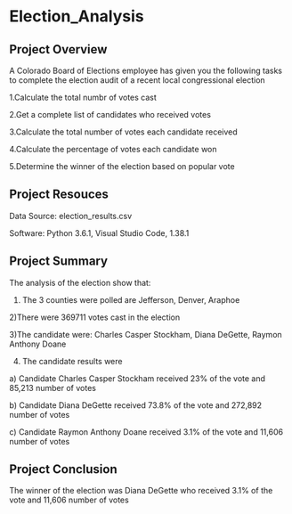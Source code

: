 # Election_Analysis

## Project Overview
A Colorado Board of Elections employee has given you the following tasks to complete the election audit of a recent local congressional election

1.Calculate the total numbr of votes cast

2.Get a complete list of candidates who received votes

3.Calculate the total number of votes each candidate received

4.Calculate the percentage of votes each candidate won 

5.Determine the winner of the election based on popular vote

## Project Resouces
Data Source: election_results.csv

Software: Python 3.6.1, Visual Studio Code, 1.38.1

## Project Summary 
The analysis of the election show that:
1) The 3 counties were polled are Jefferson, Denver, Araphoe

2)There were 369711 votes cast in the election

3)The candidate were: Charles Casper Stockham, Diana DeGette, Raymon Anthony Doane

4) The candidate results were
  
  a) Candidate Charles Casper Stockham received 23% of the vote and 85,213 number of votes
  
  b) Candidate Diana DeGette received 73.8% of the vote and 272,892 number of votes
  
  c) Candidate Raymon Anthony Doane received 3.1% of the vote and 11,606 number of votes
  
 ## Project Conclusion
 The winner of the election was Diana DeGette who received 3.1% of the vote and 11,606 number of votes
